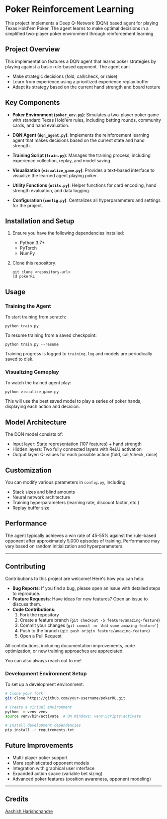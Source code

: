 # Poker Reinforcement Learning

This project implements a Deep Q-Network (DQN) based agent for playing Texas Hold'em Poker. The agent learns to make optimal decisions in a simplified two-player poker environment through reinforcement learning.

## Project Overview

This implementation features a DQN agent that learns poker strategies by playing against a basic rule-based opponent. The agent can:

- Make strategic decisions (fold, call/check, or raise)
- Learn from experience using a prioritized experience replay buffer
- Adapt its strategy based on the current hand strength and board texture

## Key Components

- **Poker Environment (`poker_env.py`)**: Simulates a two-player poker game with standard Texas Hold'em rules, including betting rounds, community cards, and hand evaluation.

- **DQN Agent (`dqn_agent.py`)**: Implements the reinforcement learning agent that makes decisions based on the current state and hand strength.

- **Training Script (`train.py`)**: Manages the training process, including experience collection, replay, and model saving.

- **Visualization (`visualize_game.py`)**: Provides a text-based interface to visualize the learned agent playing poker.

- **Utility Functions (`utils.py`)**: Helper functions for card encoding, hand strength evaluation, and data logging.

- **Configuration (`config.py`)**: Centralizes all hyperparameters and settings for the project.

## Installation and Setup

1. Ensure you have the following dependencies installed:
   - Python 3.7+
   - PyTorch
   - NumPy

2. Clone this repository:
   ```
   git clone <repository-url>
   cd pokerRL
   ```

## Usage

### Training the Agent

To start training from scratch:

```
python train.py
```

To resume training from a saved checkpoint:

```
python train.py --resume
```

Training progress is logged to `training.log` and models are periodically saved to disk.

### Visualizing Gameplay

To watch the trained agent play:

```
python visualize_game.py
```

This will use the best saved model to play a series of poker hands, displaying each action and decision.

## Model Architecture

The DQN model consists of:
- Input layer: State representation (107 features) + hand strength
- Hidden layers: Two fully connected layers with ReLU activation
- Output layer: Q-values for each possible action (fold, call/check, raise)

## Customization

You can modify various parameters in `config.py`, including:
- Stack sizes and blind amounts
- Neural network architecture
- Training hyperparameters (learning rate, discount factor, etc.)
- Replay buffer size

## Performance

The agent typically achieves a win rate of 45-55% against the rule-based opponent after approximately 5,000 episodes of training. Performance may vary based on random initialization and hyperparameters.

---

## Contributing

Contributions to this project are welcome! Here's how you can help:

- **Bug Reports**: If you find a bug, please open an issue with detailed steps to reproduce.
- **Feature Requests**: Have ideas for new features? Open an issue to discuss them.
- **Code Contributions**: 
  1. Fork the repository
  2. Create a feature branch (`git checkout -b feature/amazing-feature`)
  3. Commit your changes (`git commit -m 'Add some amazing feature'`)
  4. Push to the branch (`git push origin feature/amazing-feature`)
  5. Open a Pull Request

All contributions, including documentation improvements, code optimization, or new training approaches are appreciated.

You can also always reach out to me!

### Development Environment Setup

To set up a development environment:

```bash
# Clone your fork
git clone https://github.com/your-username/pokerRL.git

# Create a virtual environment
python -m venv venv
source venv/bin/activate  # On Windows: venv\Scripts\activate

# Install development dependencies
pip install -r requirements.txt
```

## Future Improvements

- Multi-player poker support
- More sophisticated opponent models
- Integration with graphical user interface
- Expanded action space (variable bet sizing)
- Advanced poker features (position awareness, opponent modeling)

---
## Credits

[Aashish Harishchandre](https://aashishharishchandre.netlify.app/)
